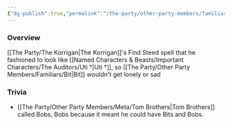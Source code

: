 ```yaml
---
{"dg-publish":true,"permalink":"/the-party/other-party-members/familiars/bobs/","updated":"2025-06-10T19:04:48.807+01:00"}
---
```


### Overview
[[The Party/The Korrigan\|The Korrigan]]'s Find Steed spell that he fashioned to look like [[Named Characters & Beasts/Important Characters/The Auditors/Uti †\|Uti †]], so [[The Party/Other Party Members/Familiars/Bit\|Bit]] wouldn't get lonely or sad 

### Trivia
- [[The Party/Other Party Members/Meta/Tom Brothers\|Tom Brothers]] called Bobs, Bobs because it meant he could have Bits and Bobs.
